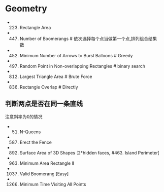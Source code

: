 # Geometry
- 223. Rectangle Area
- 447. Number of Boomerangs   # 依次选择每个点当做第一个点,排列组合结果数
- 452. Minimum Number of Arrows to Burst Balloons            # Greedy
- 497. Random Point in Non-overlapping Rectangles            # binary search
- 812. Largest Triangle Area    # Brute Force
- 836. Rectangle Overlap        # Directly


## 判断两点是否在同一条直线
注意斜率为0的情况
- 51. N-Queens
- 587. Erect the Fence	
- 892. Surface Area of 3D Shapes [2*hidden faces, #463. Island Perimeter]
- 963. Minimum Area Rectangle II
- 1037. Valid Boomerang [Easy]
- 1266. Minimum Time Visiting All Points
